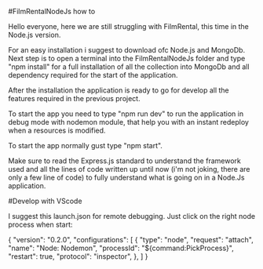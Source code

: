 #FilmRentalNodeJs how to

Hello everyone, here we are still struggling with FilmRental, this time in the Node.js version.

For an easy installation i suggest to download ofc Node.js and MongoDb.
Next step is to open a terminal into the FilmRentalNodeJs folder and type "npm install" 
for a full installation of all the collection into MongoDb and all dependency required 
for the start of the application.

After the installation the application is ready to go for develop all the features required in the previous project.

To start the app you need to type "npm run dev" to run the application in debug mode with nodemon module, that help you 
with an instant redeploy when a resources is modified. 

To start the app normally gust type "npm start".

Make sure to read the Express.js standard to understand the framework used and all the lines of code written up until now
(i'm not joking, there are only a few line of code) to fully understand what is going on in a Node.Js application.

#Develop with VScode

I suggest this launch.json for remote debugging. Just click on the right node process when start:

{
    "version": "0.2.0",
    "configurations": [
        {
            "type": "node",
            "request": "attach",
            "name": "Node: Nodemon",
            "processId": "${command:PickProcess}",
            "restart": true,
            "protocol": "inspector",
        },
    ]
}

